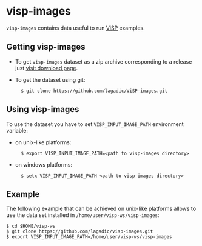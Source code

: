 # visp-images

`visp-images` contains data useful to run [ViSP][1] examples.

## Getting visp-images

- To get `visp-images` dataset as a zip archive corresponding to a release just [visit download page][2].

- To get the dataset using git:

		$ git clone https://github.com/lagadic/ViSP-images.git
		
## Using visp-images

To use the dataset you have to set `VISP_INPUT_IMAGE_PATH` environment variable:

- on unix-like platforms:

		$ export VISP_INPUT_IMAGE_PATH=<path to visp-images directory>

- on windows platforms:

		$ setx VISP_INPUT_IMAGE_PATH <path to visp-images directory>

## Example

The following example that can be achieved on unix-like platforms allows to use the data set installed in `/home/user/visp-ws/visp-images`:

	$ cd $HOME/visp-ws
	$ git clone https://github.com/lagadic/visp-images.git
	$ export VISP_INPUT_IMAGE_PATH=/home/user/visp-ws/visp-images


[1]: http://visp.inria.fr "ViSP"
[2]: http://visp.inria.fr/download "ViSP download"
